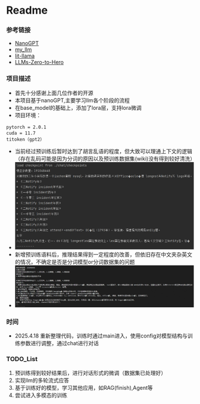 # Readme
### 参考链接
- [NanoGPT](https://github.com/karpathy/nanoGPT/tree/master)
- [my_llm](https://github.com/REXWindW/my_llm)
- [lit-llama](https://github.com/Lightning-AI/lit-llama)
- [LLMs-Zero-to-Hero](https://github.com/bbruceyuan/LLMs-Zero-to-Hero/tree/master)

### 项目描述

- 首先十分感谢上面几位作者的开源
- 本项目基于nanoGPT,主要学习llm各个阶段的流程
- 在base_model的基础上，添加了lora层，支持lora微调
- 项目环境：

```
pytorch = 2.0.1
cuda = 11.7
titoken（gpt2）

```

- 当前经过预训练后暂时达到了胡言乱语的程度，但大致可以理通上下文的逻辑（存在乱码可能是因为分词的原因以及预训练数据集(wiki)没有得到较好清洗）
- ![阿巴阿巴](./temp_result/result_1.png)
- 新增预训练语料后，推理结果得到一定程度的改善，但依旧存在中文夹杂英文的情况，不确定是否是分词模型or分词数据集的问题
- ![阿巴阿巴2](./temp_result/result_2.png)

### 时间

- 2025.4.18 重新整理代码，训练时通过main进入，使用config对模型结构与训练参数进行调整，通过chat进行对话

### TODO_List

1. 预训练得到较好结果后，进行对话形式的微调（数据集已处理好）
2. 实现llm的多轮流式应答
3. 基于训练好的模型，学习其他应用，如RAG(finish),Agent等
4. 尝试进入多模态的训练
